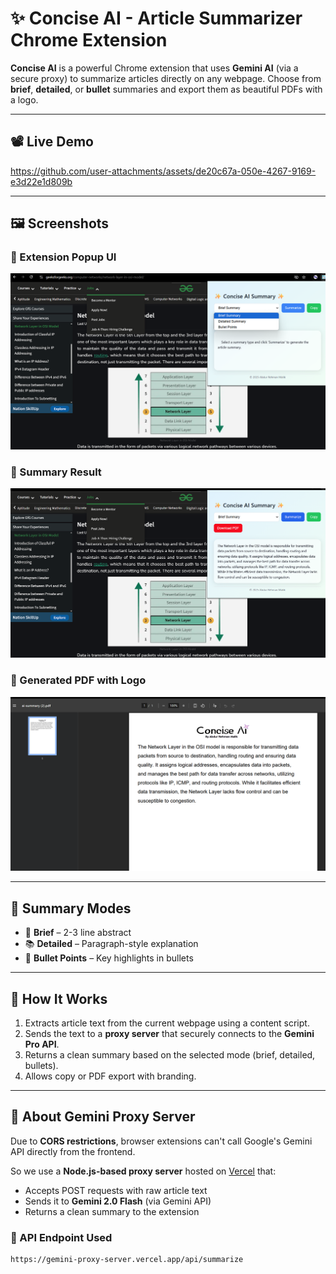 # ✨ Concise AI - Article Summarizer Chrome Extension

**Concise AI** is a powerful Chrome extension that uses **Gemini AI** (via a secure proxy) to summarize articles directly on any webpage. Choose from **brief**, **detailed**, or **bullet** summaries and export them as beautiful PDFs with a logo.

---

## 📽️ Live Demo

https://github.com/user-attachments/assets/de20c67a-050e-4267-9169-e3d22e1d809b

---

## 🖼️ Screenshots

### 🔹 Extension Popup UI  
![Popup Screenshot](https://github.com/Abdurrehman96x/Concise-AI/blob/9a19f426685cad54b3b88ff58ee9bba89e580a92/screenshots/popup-ui.png.png)

### 🔹 Summary Result  
![Summary Text](https://github.com/Abdurrehman96x/Concise-AI/blob/9a19f426685cad54b3b88ff58ee9bba89e580a92/screenshots/summary-result.png.png)

### 🔹 Generated PDF with Logo  
![PDF Output](https://github.com/Abdurrehman96x/Concise-AI/blob/9a19f426685cad54b3b88ff58ee9bba89e580a92/screenshots/pdf-output.png.png)

---

## 🧠 Summary Modes

- 📝 **Brief** – 2-3 line abstract
- 📚 **Detailed** – Paragraph-style explanation
- 📌 **Bullet Points** – Key highlights in bullets

---

## 🚀 How It Works

1. Extracts article text from the current webpage using a content script.
2. Sends the text to a **proxy server** that securely connects to the **Gemini Pro API**.
3. Returns a clean summary based on the selected mode (brief, detailed, bullets).
4. Allows copy or PDF export with branding.

---

## 🔐 About Gemini Proxy Server

Due to **CORS restrictions**, browser extensions can't call Google's Gemini API directly from the frontend.

So we use a **Node.js-based proxy server** hosted on [Vercel](https://vercel.com) that:

- Accepts POST requests with raw article text
- Sends it to **Gemini 2.0 Flash** (via Gemini API)
- Returns a clean summary to the extension

### 📡 API Endpoint Used
```bash
https://gemini-proxy-server.vercel.app/api/summarize

